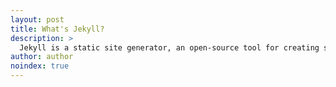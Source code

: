 ```yaml
---
layout: post
title: What's Jekyll?
description: >
  Jekyll is a static site generator, an open-source tool for creating simple yet powerful websites of all shapes and sizes.
author: author
noindex: true
---
```


